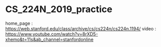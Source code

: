 # CS_224N_2019_practice
home_page : https://web.stanford.edu/class/archive/cs/cs224n/cs224n.1194/
video : https://www.youtube.com/watch?v=8rXD5-xhemo&t=11s&ab_channel=stanfordonline
